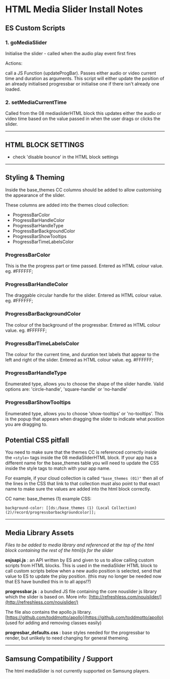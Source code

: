 # HTML Media Slider Install Notes



## ES Custom Scripts

### 1. goMediaSlider   

Initialise the slider - called when the audio play event first fires

Actions:

call a JS Function (updateProgBar). 
Passes either audio or video current time and duration as arguments.
This script will either update the position of an already initialised progressbar or initialise one if there isn't already one loaded.

### 2. setMediaCurrentTime

Called from the 08 mediasliderHTML block this updates either the audio or video time based on the value passed in when the user drags or clicks the slider.


-----------------------------------


## HTML BLOCK SETTINGS

- check 'disable bounce' in the HTML block settings



--------------------------------------


## Styling & Theming

Inside the base_themes CC columns should be added to allow customising the appearance of the slider.

These columns are added into the themes cloud collection:

* ProgressBarColor    
* ProgressBarHandleColor
* ProgressBarHandleType
* ProgressBarBackgroundColor
* ProgressBarShowTooltips
* ProgressBarTimeLabelsColor

### ProgressBarColor  
This is the the progress part or time passed.
Entered as HTML colour value. eg. #FFFFFF;

### ProgressBarHandleColor  
The draggable circular handle for the slider.
Entered as HTML colour value. eg. #FFFFFF;

### ProgressBarBackgroundColor  
The colour of the background of the progressbar.
Entered as HTML colour value. eg. #FFFFFF;

### ProgressBarTimeLabelsColor
The colour for the current time, and duration text labels that appear to the left and right of the slider.
Entered as HTML colour value. eg. #FFFFFF;

### ProgressBarHandleType   
Enumerated type, allows you to choose the shape of the slider handle. Valid options are: 'circle-handle', 'square-handle' or 'no-handle'

### ProgressBarShowTooltips
Enumerated type, allows you to choose 'show-tooltips' or 'no-tooltips'.
This is the popup that appears when dragging the slider to indicate what position you are dragging to.


## Potential CSS pitfall

You need to make sure that the themes CC is referenced correctly inside the `<style>` tags inside the 08 mediaSliderHTML block.
If your app has a different name for the base_themes table you will need to update the CSS inside the style tags to match with your app name.

For example, if your cloud collection is called `"base_themes (01)"`
then all of the lines in the CSS that link to that collection must also point to that exact name to make sure the values are added into the html block correctly.

CC name: base_themes (1)
example CSS:
```
background-color: [[ds:/base_themes (1) (Local Collection)  (2)/record/progressbarbackgroundcolor]];
```



-----------------------------------

## Media Library Assets

*Files to be added to media library and referenced at the top of the html block containing the rest of the html/js for the slider*

**esjsapi.js** : an API written by ES and given to us to allow calling custom scripts from HTML blocks. This is used in the mediaSlider HTML block to call custom scripts below when a new audio position is selected, send that value to ES to update the play position.   (this may no longer be needed now that ES have bundled this in to all apps!?)

**progressbar.js** : a bundled JS file containing the core nouslider js library which the slider is based on. More info: [http://refreshless.com/nouislider/](http://refreshless.com/nouislider/)

The file also contains the apollo.js library.
[https://github.com/toddmotto/apollo](https://github.com/toddmotto/apollo)
(used for adding and removing classes easily)


**progresbar_defaults.css** : base styles needed for the progressbar to render, but unlikely to need changing for general themeing.

--------------------------------------

## Samsung Compatibility / Support

The html mediaSlider is not currently supported on Samsung players.
